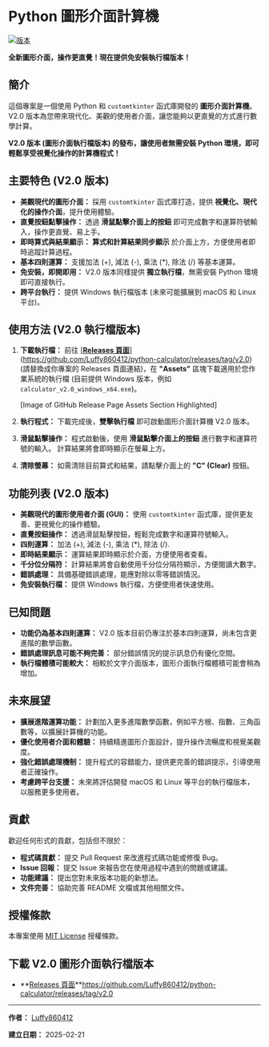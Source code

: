 # Python 圖形介面計算機

[![版本](https://img.shields.io/badge/版本-V2.0-blue.svg)](https://github.com/Luffy860412/python-calculator/releases/tag/v2.0)

**全新圖形介面，操作更直覺！現在提供免安裝執行檔版本！**

## 簡介

這個專案是一個使用 Python 和 `customtkinter` 函式庫開發的 **圖形介面計算機**。 V2.0 版本為您帶來現代化、美觀的使用者介面，讓您能夠以更直覺的方式進行數學計算。

**V2.0 版本 (圖形介面執行檔版本) 的發布，讓使用者無需安裝 Python 環境，即可輕鬆享受視覺化操作的計算機程式！**

## 主要特色 (V2.0 版本)

*   **美觀現代的圖形介面：**  採用 `customtkinter` 函式庫打造，提供 **視覺化、現代化的操作介面**，提升使用體驗。
*   **直覺按鈕點擊操作：**  透過 **滑鼠點擊介面上的按鈕** 即可完成數字和運算符號輸入，操作更直覺、易上手。
*   **即時算式與結果顯示：**  **算式和計算結果同步顯示** 於介面上方，方便使用者即時追蹤計算過程。
*   **基本四則運算：**  支援加法 (+), 減法 (-), 乘法 (*), 除法 (/) 等基本運算。
*   **免安裝，即開即用：**  V2.0 版本同樣提供 **獨立執行檔**，無需安裝 Python 環境即可直接執行。
*   **跨平台執行：**  提供 Windows 執行檔版本 (未來可能擴展到 macOS 和 Linux 平台)。

## 使用方法 (V2.0 執行檔版本)

1.  **下載執行檔：**  前往 [**[Releases 頁面](https://github.com/Luffy860412/python-calculator/releases/tag/v2.0)**](https://github.com/Luffy860412/python-calculator/releases/tag/v2.0)  (請替換成你專案的 Releases 頁面連結)，在 **"Assets"** 區塊下載適用於您作業系統的執行檔 (目前提供 Windows 版本，例如 `calculator_v2.0_windows_x64.exe`)。

    [Image of GitHub Release Page Assets Section Highlighted]

2.  **執行程式：**  下載完成後，**雙擊執行檔** 即可啟動圖形介面計算機 V2.0 版本。

3.  **滑鼠點擊操作：**  程式啟動後，使用 **滑鼠點擊介面上的按鈕** 進行數字和運算符號的輸入。 計算結果將會即時顯示在螢幕上方。

4.  **清除螢幕：**  如需清除目前算式和結果，請點擊介面上的 **"C" (Clear)** 按鈕。

## 功能列表 (V2.0 版本)

*   **美觀現代的圖形使用者介面 (GUI)：**  使用 `customtkinter` 函式庫，提供更友善、更視覺化的操作體驗。
*   **直覺按鈕操作：**  透過滑鼠點擊按鈕，輕鬆完成數字和運算符號輸入。
*   **四則運算：** 加法 (+), 減法 (-), 乘法 (*), 除法 (/).
*   **即時結果顯示：**  運算結果即時顯示於介面，方便使用者查看。
*   **千分位分隔符：**  計算結果將會自動使用千分位分隔符顯示，方便閱讀大數字。
*   **錯誤處理：**  具備基礎錯誤處理，能應對除以零等錯誤情況。
*   **免安裝執行檔：**  提供 Windows 執行檔，方便使用者快速使用。

## 已知問題

*   **功能仍為基本四則運算：**  V2.0 版本目前仍專注於基本四則運算，尚未包含更進階的數學函數。
*   **錯誤處理訊息可能不夠完善：**  部分錯誤情況的提示訊息仍有優化空間。
*   **執行檔體積可能較大：**  相較於文字介面版本，圖形介面執行檔體積可能會稍為增加。

## 未來展望

*   **擴展進階運算功能：**  計劃加入更多進階數學函數，例如平方根、指數、三角函數等，以擴展計算機的功能。
*   **優化使用者介面和體驗：**  持續精進圖形介面設計，提升操作流暢度和視覺美觀度。
*   **強化錯誤處理機制：**  提升程式的容錯能力，提供更完善的錯誤提示，引導使用者正確操作。
*   **考慮跨平台支援：**  未來將評估開發 macOS 和 Linux 等平台的執行檔版本，以服務更多使用者。

## 貢獻

歡迎任何形式的貢獻，包括但不限於：

*   **程式碼貢獻：**  提交 Pull Request 來改進程式碼功能或修復 Bug。
*   **Issue 回報：**  提交 Issue 來報告您在使用過程中遇到的問題或建議。
*   **功能建議：**  提出您對未來版本功能的新想法。
*   **文件完善：**  協助完善 README 文檔或其他相關文件。

## 授權條款

本專案使用 [MIT License](LICENSE) 授權條款。

## 下載 V2.0 圖形介面執行檔版本

*   **[Releases 頁面](https://github.com/Luffy860412/python-calculator/releases/tag/v2.0)**https://github.com/Luffy860412/python-calculator/releases/tag/v2.0

---

**作者：** [Luffy860412](https://github.com/Luffy860412)

**建立日期：** 2025-02-21